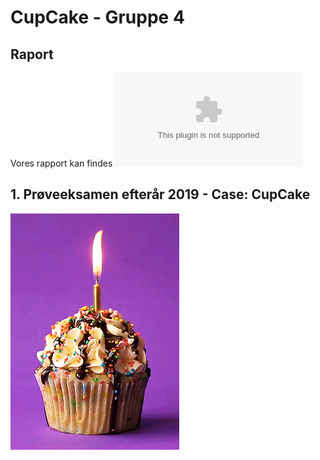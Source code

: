 # CupCake - Gruppe 4

## Raport 
Vores rapport kan findes ![her](docs/CupCakeRapport.docx)

## 1. Prøveeksamen efterår 2019 - Case: CupCake
![](docs/CupCake.gif)
